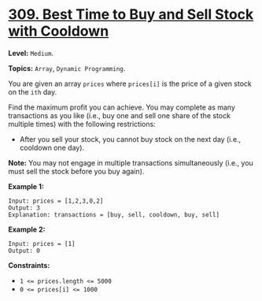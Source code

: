 # [309. Best Time to Buy and Sell Stock with Cooldown](https://leetcode.com/problems/best-time-to-buy-and-sell-stock-with-cooldown/)

**Level:** `Medium`.

**Topics:** `Array`, `Dynamic Programming`.

You are given an array `prices` where `prices[i]` is the price of a given stock on the `ith` day.

Find the maximum profit you can achieve. You may complete as many transactions as you like (i.e., buy one and sell one share of the stock multiple times) with the following restrictions:

-   After you sell your stock, you cannot buy stock on the next day (i.e., cooldown one day).

**Note:** You may not engage in multiple transactions simultaneously (i.e., you must sell the stock before you buy again).

**Example 1:**

```
Input: prices = [1,2,3,0,2]
Output: 3
Explanation: transactions = [buy, sell, cooldown, buy, sell]
```

**Example 2:**

```
Input: prices = [1]
Output: 0
```

**Constraints:**

-   `1 <= prices.length <= 5000`
-   `0 <= prices[i] <= 1000`
